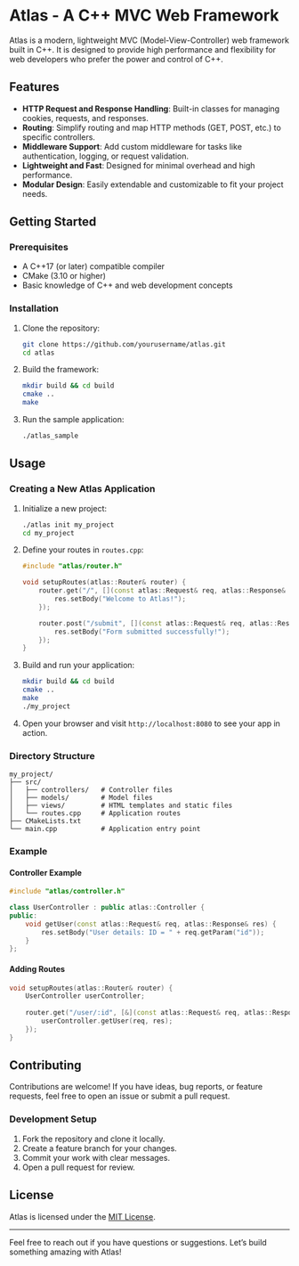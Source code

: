 # Atlas - A C++ MVC Web Framework

Atlas is a modern, lightweight MVC (Model-View-Controller) web framework built in C++. It is designed to provide high performance and flexibility for web developers who prefer the power and control of C++.

## Features

- **HTTP Request and Response Handling**: Built-in classes for managing cookies, requests, and responses.
- **Routing**: Simplify routing and map HTTP methods (GET, POST, etc.) to specific controllers.
- **Middleware Support**: Add custom middleware for tasks like authentication, logging, or request validation.
- **Lightweight and Fast**: Designed for minimal overhead and high performance.
- **Modular Design**: Easily extendable and customizable to fit your project needs.

## Getting Started

### Prerequisites

- A C++17 (or later) compatible compiler
- CMake (3.10 or higher)
- Basic knowledge of C++ and web development concepts

### Installation

1. Clone the repository:
   ```bash
   git clone https://github.com/yourusername/atlas.git
   cd atlas
   ```

2. Build the framework:
   ```bash
   mkdir build && cd build
   cmake ..
   make
   ```

3. Run the sample application:
   ```bash
   ./atlas_sample
   ```

## Usage

### Creating a New Atlas Application

1. Initialize a new project:
   ```bash
   ./atlas init my_project
   cd my_project
   ```

2. Define your routes in `routes.cpp`:
   ```cpp
   #include "atlas/router.h"

   void setupRoutes(atlas::Router& router) {
       router.get("/", [](const atlas::Request& req, atlas::Response& res) {
           res.setBody("Welcome to Atlas!");
       });

       router.post("/submit", [](const atlas::Request& req, atlas::Response& res) {
           res.setBody("Form submitted successfully!");
       });
   }
   ```

3. Build and run your application:
   ```bash
   mkdir build && cd build
   cmake ..
   make
   ./my_project
   ```

4. Open your browser and visit `http://localhost:8080` to see your app in action.

### Directory Structure

```plaintext
my_project/
├── src/
│   ├── controllers/   # Controller files
│   ├── models/        # Model files
│   ├── views/         # HTML templates and static files
│   └── routes.cpp     # Application routes
├── CMakeLists.txt
└── main.cpp           # Application entry point
```

### Example

#### Controller Example

```cpp
#include "atlas/controller.h"

class UserController : public atlas::Controller {
public:
    void getUser(const atlas::Request& req, atlas::Response& res) {
        res.setBody("User details: ID = " + req.getParam("id"));
    }
};
```

#### Adding Routes

```cpp
void setupRoutes(atlas::Router& router) {
    UserController userController;
    
    router.get("/user/:id", [&](const atlas::Request& req, atlas::Response& res) {
        userController.getUser(req, res);
    });
}
```

## Contributing

Contributions are welcome! If you have ideas, bug reports, or feature requests, feel free to open an issue or submit a pull request.

### Development Setup

1. Fork the repository and clone it locally.
2. Create a feature branch for your changes.
3. Commit your work with clear messages.
4. Open a pull request for review.

## License

Atlas is licensed under the [MIT License](LICENSE).

---

Feel free to reach out if you have questions or suggestions. Let’s build something amazing with Atlas!

